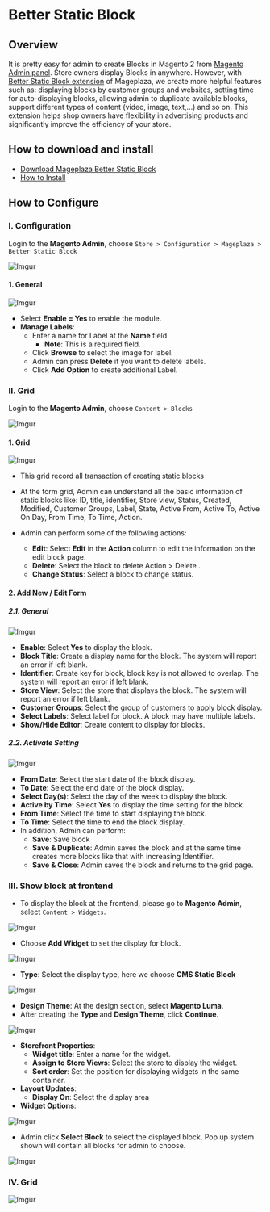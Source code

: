 # Better Static Block


## Overview

It is pretty easy for admin to create Blocks in Magento 2 from [Magento Admin panel](https://www.mageplaza.com/magento-2-module-development/create-admin-menu-magento-2.html). Store owners display Blocks in anywhere. However, with [Better Static Block extension](https://www.mageplaza.com/magento-2-better-static-block/) of Mageplaza, we create more helpful features such as: displaying blocks by customer groups and websites, setting time for auto-displaying blocks, allowing admin to duplicate available blocks, support different types of content (video, image, text,...) and so on. This extension helps shop owners have flexibility in advertising products and significantly improve the efficiency of your store. 

## How to download and install

- [Download Mageplaza Better Static Block](https://www.mageplaza.com/magento-2-better-static-block/)
- [How to Install](https://www.mageplaza.com/install-magento-2-extension/)


## How to Configure

### I. Configuration

Login to the **Magento Admin**, choose `Store > Configuration > Mageplaza > Better Static Block`

![Imgur](https://i.imgur.com/SR92TMt.png)


#### 1. General

![Imgur](https://i.imgur.com/uNL0bnN.png)

- Select **Enable = Yes** to enable the module.
- **Manage Labels**:
  - Enter a name for Label at the **Name** field
    - **Note**: This is a required field.
  - Click **Browse** to select the image for label.
  - Admin can press **Delete** if you want to delete labels.
  - Click **Add Option** to create additional Label.


### II. Grid

Login to the **Magento Admin**, choose `Content > Blocks`

![Imgur](https://i.imgur.com/xVEgNyS.png)


#### 1. Grid

![Imgur](https://i.imgur.com/hm7UumS.png)

- This grid record all transaction of creating static blocks
- At the form grid, Admin can understand all the basic information of static blocks like: ID, title, identifier, Store view, Status, Created, Modified, Customer Groups, Label, State, Active From, Active To, Active On Day, From Time, To Time, Action.

- Admin can perform some of the following actions:
  - **Edit**: Select **Edit** in the **Action** column to edit the information on the edit block page.
  - **Delete**: Select the block to delete  Action > Delete  .
  - **Change Status**: Select a block to change status.


#### 2. Add New / Edit Form

##### 2.1. General

![Imgur](https://i.imgur.com/dh8FBYE.png)

- **Enable**: Select **Yes** to display the block.
- **Block Title**: Create a display name for the block. The system will report an error if left blank.
- **Identifier**: Create key for block, block key is not allowed to overlap. The system will report an error if left blank.
- **Store View**: Select the store that displays the block. The system will report an error if left blank.
- **Customer Groups**: Select the group of customers to apply block display.
- **Select Labels**: Select label for block. A block may have multiple labels.
- **Show/Hide Editor**: Create content to display for blocks.


##### 2.2. Activate Setting

![Imgur](https://i.imgur.com/WqMzp0j.png)

- **From Date**: Select the start date of the block display.
- **To Date**: Select the end date of the block display.
- **Select Day(s)**: Select the day of the week to display the block.
- **Active by Time**: Select **Yes** to display the time setting for the block.
- **From Time**: Select the time to start displaying the block.
- **To Time**: Select the time to end the block display.
- In addition, Admin can perform:
  - **Save**: Save block
  - **Save & Duplicate**: Admin saves the block and at the same time creates more blocks like that with increasing Identifier.
  - **Save & Close**: Admin saves the block and returns to the grid page.


### III. Show block at frontend

- To display the block at the frontend, please go to **Magento Admin**, select `Content > Widgets`.

![Imgur](https://i.imgur.com/HUzi3CW.png)

- Choose **Add Widget** to set the display for block.

![Imgur](https://i.imgur.com/LSZJVO6.png)

- **Type**: Select the display type, here we choose **CMS Static Block**

![Imgur](https://i.imgur.com/18UQBiz.png)

- **Design Theme**: At the design section, select **Magento Luma**.
- After creating the **Type** and **Design Theme**, click **Continue**.

![Imgur](https://i.imgur.com/ZPy0hru.png)

- **Storefront Properties**:
  - **Widget title**: Enter a name for the widget.
  - **Assign to Store Views**: Select the store to display the widget.
  - **Sort order**: Set the position for displaying widgets in the same container.
- **Layout Updates**:
  - **Display On**: Select the display area
- **Widget Options**:

![Imgur](https://i.imgur.com/aSj7Et7.png)

- Admin click **Select Block** to select the displayed block. Pop up system shown will contain all blocks for admin to choose.

![Imgur](https://i.imgur.com/QYNzmdb.png)

### IV. Grid

![Imgur](https://i.imgur.com/jAwQgZp.png)
